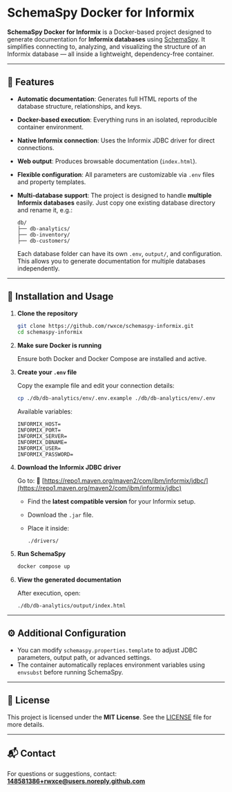 # SchemaSpy Docker for Informix

**SchemaSpy Docker for Informix** is a Docker-based project designed to generate documentation for **Informix databases** using [SchemaSpy](https://schemaspy.org/).
It simplifies connecting to, analyzing, and visualizing the structure of an Informix database — all inside a lightweight, dependency-free container.

---

## 🧩 Features

* **Automatic documentation**: Generates full HTML reports of the database structure, relationships, and keys.
* **Docker-based execution**: Everything runs in an isolated, reproducible container environment.
* **Native Informix connection**: Uses the Informix JDBC driver for direct connections.
* **Web output**: Produces browsable documentation (`index.html`).
* **Flexible configuration**: All parameters are customizable via `.env` files and property templates.
* **Multi-database support**:
  The project is designed to handle **multiple Informix databases** easily.
  Just copy one existing database directory and rename it, e.g.:

  ```
  db/
  ├── db-analytics/
  ├── db-inventory/
  ├── db-customers/
  ```

  Each database folder can have its own `.env`, `output/`, and configuration.
  This allows you to generate documentation for multiple databases independently.

---

## 🚀 Installation and Usage

1. **Clone the repository**

   ```bash
   git clone https://github.com/rwxce/schemaspy-informix.git
   cd schemaspy-informix
   ```

2. **Make sure Docker is running**

   Ensure both Docker and Docker Compose are installed and active.

3. **Create your `.env` file**

   Copy the example file and edit your connection details:

   ```bash
   cp ./db/db-analytics/env/.env.example ./db/db-analytics/env/.env
   ```

   Available variables:

   ```
   INFORMIX_HOST=
   INFORMIX_PORT=
   INFORMIX_SERVER=
   INFORMIX_DBNAME=
   INFORMIX_USER=
   INFORMIX_PASSWORD=
   ```

4. **Download the Informix JDBC driver**

   Go to:
   🔗 [https://repo1.maven.org/maven2/com/ibm/informix/jdbc/](https://repo1.maven.org/maven2/com/ibm/informix/jdbc)

   * Find the **latest compatible version** for your Informix setup.
   * Download the `.jar` file.
   * Place it inside:

     ```
     ./drivers/
     ```

5. **Run SchemaSpy**

   ```bash
   docker compose up
   ```

6. **View the generated documentation**

   After execution, open:

   ```
   ./db/db-analytics/output/index.html
   ```

---

## ⚙️ Additional Configuration

* You can modify `schemaspy.properties.template` to adjust JDBC parameters, output path, or advanced settings.
* The container automatically replaces environment variables using `envsubst` before running SchemaSpy.

---

## 🧾 License

This project is licensed under the **MIT License**.
See the [LICENSE](LICENSE) file for more details.

---

## 📬 Contact

For questions or suggestions, contact:
**[148581386+rwxce@users.noreply.github.com](mailto:148581386+rwxce@users.noreply.github.com)**